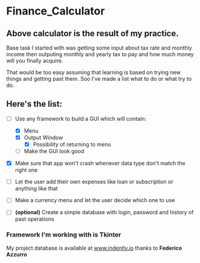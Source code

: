 # Finance_Calculator

## Above calculator is the result of my practice.
Base task I started with was getting some input about tax rate and monthly income 
then outputing monthly and yearly tax to pay and how much money will you finally acquire.

That would be too easy assuming that learning is based on trying new things and getting past them.
Soo I've made a list what to do or what try to do.

## Here's the list:

- [ ] Use any framework to build a GUI which will contain:
     - [x] Menu
     - [x] Output Window
          - [x] Possibility of returning to menu
     - [ ] Make the GUI look good

- [x] Make sure that app won't crash whenever data type don't match the right one

- [ ] Let the user add their own expenses like loan or subscription or anything like that

- [ ] Make a currency menu and let the user decide which one to use

- [ ] **\(optional)** Create a simple database with login, password and history of past operations

### Framework I'm working with is Tkinter

My project database is available at www.indently.io thanks to **Federico Azzurro**
